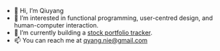 - 👋 Hi, I’m Qiuyang
- 👀 I’m interested in functional programming, user-centred design, and human-computer interaction.
- 🌱 I’m currently building a [stock portfolio tracker](https://apps.apple.com/us/app/riverfort/id1561144335).
- 📫 You can reach me at <qyang.nie@gmail.com>

<!---
qiuyangnie/qiuyangnie is a ✨ special ✨ repository because its `README.md` (this file) appears on your GitHub profile.
You can click the Preview link to take a look at your changes.
--->
